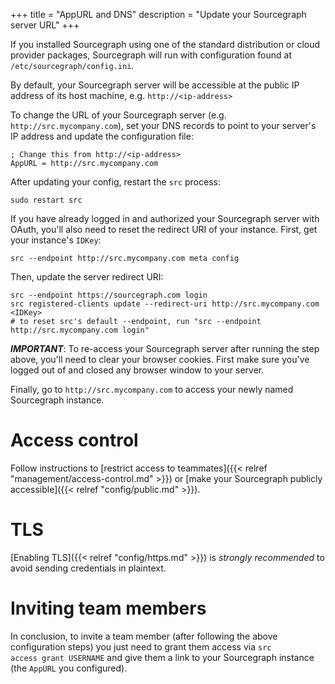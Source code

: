 +++
title = "AppURL and DNS"
description = "Update your Sourcegraph server URL"
+++

If you installed Sourcegraph using one of the standard distribution or cloud provider packages,
Sourcegraph will run with configuration found at `/etc/sourcegraph/config.ini`.

By default, your Sourcegraph server will be accessible at the public IP address of its
host machine, e.g. `http://<ip-address>`

To change the URL of your Sourcegraph server (e.g. `http://src.mycompany.com`),
set your DNS records to point to your server's IP address and update the configuration file:

```
; Change this from http://<ip-address>
AppURL = http://src.mycompany.com
```

After updating your config, restart the `src` process:

```
sudo restart src
```

If you have already logged in and authorized your Sourcegraph server with OAuth,
you'll also need to reset the redirect URI of your instance. First, get your instance's
`IDKey`:

```
src --endpoint http://src.mycompany.com meta config
```

Then, update the server redirect URI:

```
src --endpoint https://sourcegraph.com login
src registered-clients update --redirect-uri http://src.mycompany.com <IDKey>
# to reset src's default --endpoint, run "src --endpoint http://src.mycompany.com login"
```

***IMPORTANT***: To re-access your Sourcegraph server after running the step above, you'll
 need to clear your browser cookies. First make sure you've logged out of and closed any browser
 window to your server.

 Finally, go to `http://src.mycompany.com` to access your newly named Sourcegraph instance.

# Access control

Follow instructions to [restrict access to teammates]({{< relref "management/access-control.md" >}})
or [make your Sourcegraph publicly accessible]({{< relref "config/public.md" >}}).

# TLS

[Enabling TLS]({{< relref "config/https.md" >}}) is *strongly recommended* to avoid sending
credentials in plaintext.

# Inviting team members

In conclusion, to invite a team member (after following the above configuration steps) you just need to grant them access via <code>src access grant USERNAME</code> and give them a link to your Sourcegraph instance (the <code>AppURL</code> you configured).
